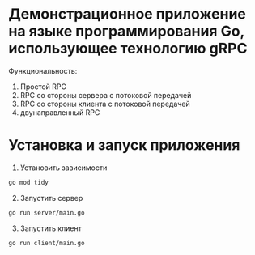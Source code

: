 # Демонстрационное приложение на языке программирования Go, использующее технологию gRPC

Функциональность:
1. Простой RPC
2. RPC со стороны сервера с потоковой передачей
3. RPC со стороны клиента с потоковой передачей
4. двунаправленный RPC


# Установка и запуск приложения

1. Установить зависимости

```bash
go mod tidy
```

2. Запустить сервер

```bash
go run server/main.go
```

3. Запустить клиент

```bash
go run client/main.go
```
